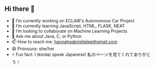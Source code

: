 ## Hi there 👋

- 🔭 I’m currently working on ECLAIR's Autonomous Car Project
- 🌱 I’m currently learning JavaScript, HTML, FLASK, NEAT
- 👯 I’m looking to collaborate on Machine Learning Projects
- 💬 Ask me about Java, C, or Python
- 📫 How to reach me: hannahgabriellelee@gmail.com
- 😄 Pronouns: she/her
- ⚡ Fun fact: I (kinda) speak Japanese! 私のページを見てくれてありがとう！

